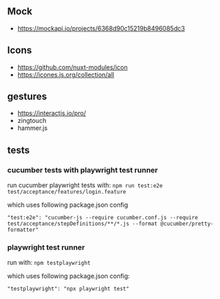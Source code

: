 ## Mock
- https://mockapi.io/projects/6368d90c15219b8496085dc3

## Icons
- https://github.com/nuxt-modules/icon
- https://icones.js.org/collection/all

## gestures
- https://interactjs.io/pro/
- zingtouch
- hammer.js

## tests
### cucumber tests with playwright test runner
run cucumber playwright tests with: `npm run test:e2e test/acceptance/features/login.feature`

which uses following package.json config 
```
"test:e2e": "cucumber-js --require cucumber.conf.js --require test/acceptance/stepDefinitions/**/*.js --format @cucumber/pretty-formatter"
```
### playwright test runner
run with: `npm testplaywright`

which uses following package.json config:
```
"testplaywright": "npx playwright test"
```

